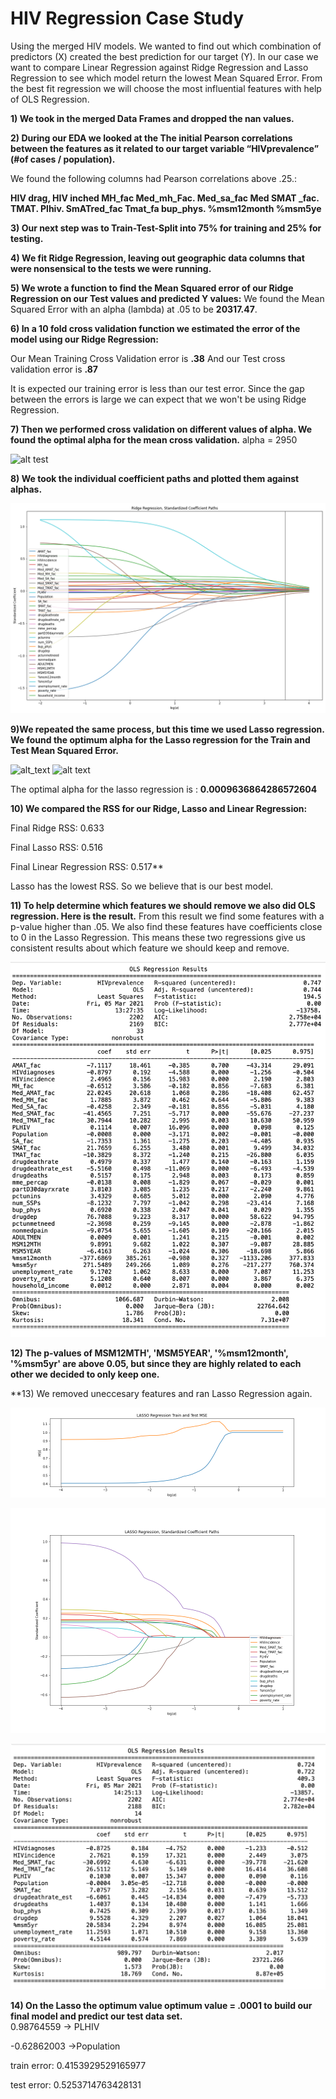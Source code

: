 
# HIV Regression Case Study


Using the merged HIV models. We wanted to find out which combination of predictors (X) created the best prediction for our target (Y). In our case we want to compare Linear Regression against Ridge Regression and Lasso Regression to see which model return the lowest Mean Squared Error.  From the best fit regression we will choose the most influential features with help of OLS Regression. 




**1) We took in the merged Data Frames and dropped the nan values.**

**2) During our EDA we looked at the The initial  Pearson correlations between the features as it related to our target variable  “HIVprevalence” (#of cases / population).** 

We found the following columns had Pearson correlations above .25.:

**HIV drag, HIV inched  MH_fac      Med_mh_Fac.  Med_sa_fac    Med SMAT _fac.   TMAT.    Plhiv.  SmATred_fac          Tmat_fa              bup_phys.         %msm12month           %msm5ye**    



 
**3) Our next step was to Train-Test-Split into 75% for training and 25% for testing.**


**4) We fit Ridge Regression, leaving out geographic data columns that were nonsensical to the tests we were running.**


**5) We wrote a function to find the Mean Squared error of our Ridge Regression on our Test values and predicted Y values:**
We found the Mean Squared Error with an alpha (lambda) at .05 to be **20317.47**.




**6) In a 10 fold cross validation function we estimated the error of the model using our Ridge Regression:**

Our Mean Training Cross Validation error is **.38**
And our Test cross validation error is **.87**

It is expected our training error is less than our test error. Since the gap between the errors is large we can expect that we won't be using Ridge Regression.





 
**7) Then we  performed cross validation on different values of alpha. We found the optimal alpha for the mean cross validation.**
alpha = 2950 

![alt test](https://github.com/lraganit-star/regression_case_study/blob/main/images/ridge_regression_train_test_MSE.png)


**8) We took the individual coefficient paths and plotted them against alphas.**

![alt text](https://github.com/kyle-black/regression_case_study/blob/main/images/ridge_regression_standard_coefficient_paths.png)


**9)We repeated the same process, but this time we used Lasso regression. We found the optimum alpha for the Lasso regression for the Train and Test Mean Squared Error.**

![alt_text](https://github.com/lraganit-star/regression_case_study/blob/main/images/LASSO_regression_train_and_test_MSE.png)
![alt text](https://github.com/lraganit-star/regression_case_study/blob/main/images/LASSO_regression_standardized_coefficient_paths.png)


The optimal alpha for the lasso regression is : **0.0009636864286572604**

**10) We compared the RSS for our Ridge, Lasso and Linear Regression:**
 
 Final Ridge RSS: 0.633
 
 Final Lasso RSS: 0.516
 
 Final Linear Regression RSS: 0.517**
 
 Lasso has the lowest RSS. So we believe that is our best model.
 
 
 **11) To help determine which features we should remove we also did OLS regression. Here is the result.**
 From this result we find some features with a p-value higher than .05. We also find these features have coefficients close to 0 in the Lasso Regression. This means these two regressions give us consistent results about which feature we should keep and remove. 
 
 ![alt test](https://github.com/lraganit-star/regression_case_study/blob/main/images/OLS.png) 
 
 
 **12) The p-values of MSM12MTH', 'MSM5YEAR', '%msm12month', '%msm5yr' are above 0.05, but since they are highly related to each other we decided to only keep one.**
 
 
 **13) We removed uneccesary features and ran Lasso Regression again. 
 
 ![alt_text](https://github.com/lraganit-star/regression_case_study/blob/main/images/LASSO_regression_train_and_test_MSE_pt2.png)
 
 ![alt text](https://github.com/lraganit-star/regression_case_study/blob/main/images/LASSO_regression_standardized_coefficient_paths_pt2.png)

 ![alt test](https://github.com/lraganit-star/regression_case_study/blob/main/images/OLS_pt2.png)
 
 **14) On the Lasso the optimum value  optimum value = .0001 to build our final model and predict our test data set.**   
 0.98764559 ->   PLHIV


-0.62862003 ->Population  
 

train error:  0.4153929529165977


test error:  0.5253714763428131
  
 


 
 


